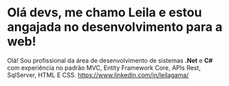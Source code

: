 # Olá devs, me chamo Leila e estou angajada no desenvolvimento para a web!

Olá! Sou profissional da área de desenvolvimento de sistemas **.Net** e **C#** com experiência no padrão MVC, Entity Framework Core, APIs Rest, SqlServer, HTML E CSS.
https://www.linkedin.com/in/leilagama/
